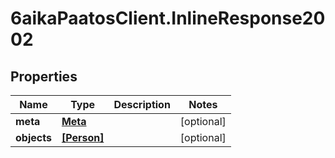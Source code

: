 # 6aikaPaatosClient.InlineResponse2002

## Properties
Name | Type | Description | Notes
------------ | ------------- | ------------- | -------------
**meta** | [**Meta**](Meta.md) |  | [optional] 
**objects** | [**[Person]**](Person.md) |  | [optional] 


